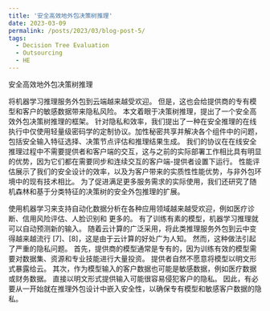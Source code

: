 ```yaml
---
title: '安全高效地外包决策树推理'
date: 2023-03-09
permalink: /posts/2023/03/blog-post-5/
tags:
  - Decision Tree Evaluation
  - Outsourcing
  - HE
---
```


安全高效地外包决策树推理

将机器学习推理服务外包到云端越来越受欢迎。 但是，这也会给提供商的专有模型和客户的敏感数据带来隐私风险。 本文着眼于决策树推理，提出了一个安全高效外包决策树推理的框架。 针对隐私和效率，我们提出了一种在安全推理的在线执行中仅使用轻量级密码学的定制协议。加性秘密共享并解决各个组件中的问题，包括安全输入特征选择、决策节点评估和推理结果生成。 我们的协议在在线安全推理过程中不需要提供者和客户端的交互，这与之前的实际部署工作相比具有明显的优势，因为它们都在需要同步和连续交互的客户端-提供者设置下运行。 性能评估展示了我们的安全设计的效率，以及为客户带来的实质性性能优势，与非外包环境中的现有技术相比。 为了促进满足更多服务需求的实际使用，我们还研究了随机森林和基于分类特征的决策树的安全外包推理的扩展。

使用机器学习来支持自动化数据分析在各种应用领域越来越受欢迎，例如医疗诊断、信用风险评估、人脸识别和 更多的。 有了训练有素的模型，机器学习推理就可以自动预测新的输入。 随着云计算的广泛采用，将此类推理服务外包到云中变得越来越流行 [7]、[8]，这是由于云计算的好处广为人知。 然而，这种做法引起了严重的隐私问题。 首先，提供商的模型通常是专有的，因为训练有效的模型需要对数据集、资源和专业技能进行大量投资。 提供者自然不愿意将模型以明文形式暴露给云。 其次，作为模型输入的客户数据也可能是敏感数据，例如医疗数据或财务数据。 直接以明文形式提供输入可能很容易侵犯客户的隐私。 因此，有必要从一开始就在推理外包设计中嵌入安全性，以确保专有模型和敏感客户数据的隐私。






